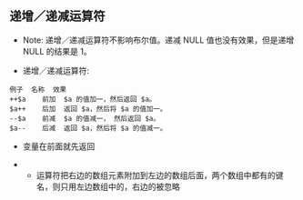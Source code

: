 ## 递增／递减运算符
* Note: 递增／递减运算符不影响布尔值。递减 NULL 值也没有效果，但是递增 NULL 的结果是 1。


* 递增／递减运算符:
```
例子	名称	效果
++$a	前加	$a 的值加一，然后返回 $a。
$a++	后加	返回 $a，然后将 $a 的值加一。
--$a	前减	$a 的值减一， 然后返回 $a。
$a--	后减	返回 $a，然后将 $a 的值减一。
```

* 变量在前面就先返回

* + 运算符把右边的数组元素附加到左边的数组后面，两个数组中都有的键名，则只用左边数组中的，右边的被忽略
